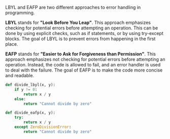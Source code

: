   
LBYL and EAFP are two different approaches to error handling in programming.

**LBYL** stands for **"Look Before You Leap"**. This approach emphasizes checking for potential errors before attempting an operation. This can be done by using explicit checks, such as if statements, or by using try-except blocks. The goal of LBYL is to prevent errors from happening in the first place.

**EAFP** stands for **"Easier to Ask for Forgiveness than Permission"**. This approach emphasizes not checking for potential errors before attempting an operation. Instead, the code is allowed to fail, and an error handler is used to deal with the failure. The goal of EAFP is to make the code more concise and readable.

```python
def divide_lbyl(x, y):
    if y != 0:
        return x / y
    else:
        return "Cannot divide by zero"
```

```python
def divide_eafp(x, y):
    try:
        return x / y
    except ZeroDivisionError:
        return "Cannot divide by zero"
```

